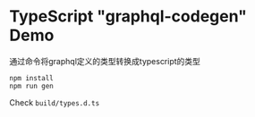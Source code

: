 TypeScript "graphql-codegen" Demo
===========================

通过命令将graphql定义的类型转换成typescript的类型

```
npm install
npm run gen
```

Check `build/types.d.ts`

